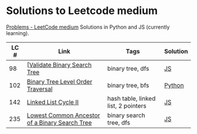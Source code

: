 # Solutions to Leetcode medium
[Problems - LeetCode medium](https://leetcode.com/problemset/all/?difficulty=MEDIUM&page=1)
Solutions in Python and JS (currently learning).

| LC # | Link                                                                                                                            | Tags                                | Solution                                                   |
| ---- | ------------------------------------------------------------------------------------------------------------------------------- | ----------------------------------- | ---------------------------------------------------------- |
| 98   | [[Validate Binary Search Tree](https://leetcode.com/problems/validate-binary-search-tree/)                                      | binary tree, dfs                    | [JS](leetcode_medium/98_valid_bst.js)                      |
| 102  | [Binary Tree Level Order Traversal](https://leetcode.com/problems/binary-tree-level-order-traversal/)                           | binary tree, bfs                    | [Python](leetcode_medium/102_binary_tree_level_order.py)   |
| 142  | [Linked List Cycle II](https://leetcode.com/problems/linked-list-cycle-ii/)                                                     | hash table, linked list, 2 pointers | [JS](leetcode_medium/142_linked_list_cycle2.js)            | 
| 235  | [Lowest Common Ancestor of a Binary Search Tree](https://leetcode.com/problems/lowest-common-ancestor-of-a-binary-search-tree/) | binary search tree, dfs             | [JS](leetcode_medium/235_lowest_common_ancestor_of_bst.js) |
